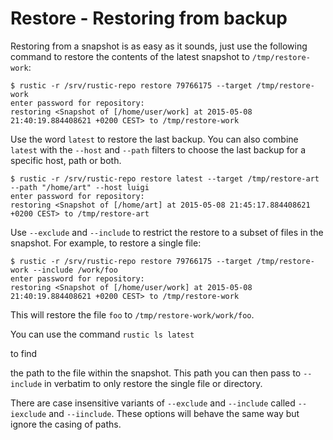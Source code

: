 # Restore - Restoring from backup

Restoring from a snapshot is as easy as it sounds, just use the following
command to restore the contents of the latest snapshot to `/tmp/restore-work`:

```console
$ rustic -r /srv/rustic-repo restore 79766175 --target /tmp/restore-work
enter password for repository:
restoring <Snapshot of [/home/user/work] at 2015-05-08 21:40:19.884408621 +0200 CEST> to /tmp/restore-work
```

Use the word `latest` to restore the last backup. You can also combine `latest`
with the `--host` and `--path` filters to choose the last backup for a specific
host, path or both.

```console
$ rustic -r /srv/rustic-repo restore latest --target /tmp/restore-art --path "/home/art" --host luigi
enter password for repository:
restoring <Snapshot of [/home/art] at 2015-05-08 21:45:17.884408621 +0200 CEST> to /tmp/restore-art
```

Use `--exclude` and `--include` to restrict the restore to a subset of files in
the snapshot. For example, to restore a single file:

```console
$ rustic -r /srv/rustic-repo restore 79766175 --target /tmp/restore-work --include /work/foo
enter password for repository:
restoring <Snapshot of [/home/user/work] at 2015-05-08 21:40:19.884408621 +0200 CEST> to /tmp/restore-work
```

This will restore the file `foo` to `/tmp/restore-work/work/foo`.

You can use the command `rustic ls latest`

<!-- TODO: or `rustic find foo` (rustic find not implemented yet) --> to find

the path to the file within the snapshot. This path you can then pass to
`--include` in verbatim to only restore the single file or directory.

There are case insensitive variants of `--exclude` and `--include` called
`--iexclude` and `--iinclude`. These options will behave the same way but ignore
the casing of paths.
